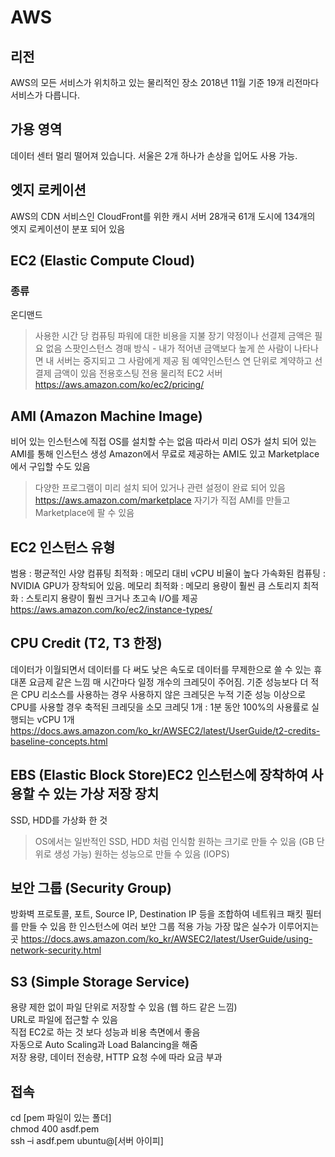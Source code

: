 
# AWS

## 리전
AWS의 모든 서비스가 위치하고 있는 물리적인 장소
2018년 11월 기준 19개
리전마다 서비스가 다릅니다.

## 가용 영역
데이터 센터
멀리 떨어져 있습니다.
서울은 2개
하나가 손상을 입어도 사용 가능.

## 엣지 로케이션
AWS의 CDN 서비스인 CloudFront를 위한 캐시 서버
28개국 61개 도시에 134개의 엣지 로케이션이 분포 되어 있음

## EC2 (Elastic Compute Cloud)
### 종류
온디맨드
> 사용한 시간 당 컴퓨팅 파워에 대한 비용을 지불
> 장기 약정이나 선결제 금액은 필요 없음
스팟인스턴스
> 경매 방식 - 내가 적어낸 금액보다 높게 쓴 사람이 나타나면 내 서버는 중지되고 그 사람에게 제공 됨
예약인스턴스
> 연 단위로 계약하고 선결제 금액이 있음
전용호스팅
> 전용 물리적 EC2 서버
https://aws.amazon.com/ko/ec2/pricing/

## AMI (Amazon Machine Image)
비어 있는 인스턴스에 직접 OS를 설치할 수는 없음
따라서 미리 OS가 설치 되어 있는 AMI를 통해 인스턴스 생성
Amazon에서 무료로 제공하는 AMI도 있고 Marketplace에서 구입할 수도 있음
> 다양한 프로그램이 미리 설치 되어 있거나 관련 설정이 완료 되어 있음
> https://aws.amazon.com/marketplace
자기가 직접 AMI를 만들고 Marketplace에 팔 수 있음

## EC2 인스턴스 유형
범용 : 평균적인 사양
컴퓨팅 최적화 : 메모리 대비 vCPU 비율이 높다
가속화된 컴퓨팅 : NVIDIA GPU가 장착되어 있음.
메모리 최적화 : 메모리 용량이 훨씬 큼
스토리지 최적화 : 스토리지 용량이 훨씬 크거나 초고속 I/O를 제공
https://aws.amazon.com/ko/ec2/instance-types/

## CPU Credit (T2, T3 한정)
데이터가 이월되면서 데이터를 다 써도 낮은 속도로 데이터를 무제한으로 쓸 수 있는 휴대폰 요금제 같은 느낌
매 시간마다 일정 개수의 크레딧이 주어짐.
기준 성능보다 더 적은 CPU 리소스를 사용하는 경우 사용하지 않은 크레딧은 누적
기준 성능 이상으로 CPU를 사용할 경우 축적된 크레딧을 소모
크레딧 1개 : 1분 동안 100%의 사용률로 실행되는 vCPU 1개
https://docs.aws.amazon.com/ko_kr/AWSEC2/latest/UserGuide/t2-credits-baseline-concepts.html

## EBS (Elastic Block Store)EC2 인스턴스에 장착하여 사용할 수 있는 가상 저장 장치
SSD, HDD를 가상화 한 것
> OS에서는 일반적인 SSD, HDD 처럼 인식함
원하는 크기로 만들 수 있음 (GB 단위로 생성 가능)
원하는 성능으로 만들 수 있음 (IOPS)

## 보안 그룹 (Security Group)
방화벽
프로토콜, 포트, Source IP, Destination IP 등을 조합하여 네트워크 패킷 필터를 만들 수 있음
한 인스턴스에 여러 보안 그룹 적용 가능
가장 많은 실수가 이루어지는 곳
https://docs.aws.amazon.com/ko_kr/AWSEC2/latest/UserGuide/using-network-security.html

## S3 (Simple Storage Service)
용량 제한 없이 파일 단위로 저장할 수 있음 (웹 하드 같은 느낌)<br>
URL로 파일에 접근할 수 있음<br>
직접 EC2로 하는 것 보다 성능과 비용 측면에서 좋음<br>
자동으로 Auto Scaling과 Load Balancing을 해줌<br>
저장 용량, 데이터 전송량, HTTP 요청 수에 따라 요금 부과<br>

## 접속
cd [pem 파일이 있는 폴더]<br>
chmod 400 asdf.pem<br>
ssh –i asdf.pem ubuntu@[서버 아이피]<br>